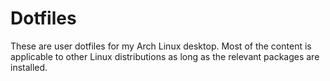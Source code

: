 # Dotfiles
These are user dotfiles for my Arch Linux desktop. Most of the content is applicable to other Linux distributions as long as the relevant packages are installed.
